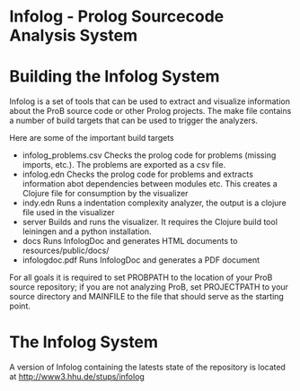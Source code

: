 # Infolog - Prolog Sourcecode Analysis System

# Building the Infolog System

Infolog is a set of tools that can be used to extract and visualize information about the ProB source code or other Prolog projects. The make file contains a number of build targets that can be used to trigger the analyzers. 

Here are some of the important build targets

- infolog_problems.csv Checks the prolog code for problems (missing imports, etc.). The problems are exported as a csv file.
- infolog.edn Checks the prolog code for problems and extracts information abot dependencies between modules etc. This creates a Clojure file for consumption by the visualizer
- indy.edn Runs a indentation complexity analyzer, the output is a clojure file used in the visualizer
- server Builds and runs the visualizer. It requires the Clojure build tool leiningen and a python installation.
- docs Runs InfologDoc and generates HTML documents to resources/public/docs/
- infologdoc.pdf Runs InfologDoc and generates a PDF document

For all goals it is required to set PROBPATH to the location of your ProB source repository; if you are not analyzing ProB, set PROJECTPATH to your source directory and MAINFILE to the file that should serve as the starting point.

# The Infolog System 
A version of Infolog containing the latests state of the repository is located at http://www3.hhu.de/stups/infolog

